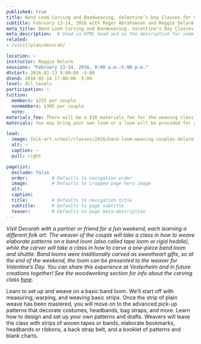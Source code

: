 ```yaml
---
published: true
title: Band Loom Carving and Bandweaving, Valentine’s Day Classes for Couples
subtitle: February 13-14, 2016 with Roger Abrahamson and Reggie Delarm
meta_title: Band Loom Carving and Bandweaving, Valentine’s Day Classes for Couples
meta_description:  # Used in HTML head and as the description for some search engines
related:
- /visit/plan/decorah/

location: ~
instructor: Reggie Delarm
sessions: "February 13-14, 2016, 9:00 a.m.–5:00 p.m."
dtstart: 2016-02-13 9:00:00 -5:00
dtend: 2016-02-14 17:00:00 -5:00 
level: All levels
participation: ~
tuition:
  members: $255 per couple 
  nonmembers: $305 per couple
  note: 
materials_fee: There will be a $10 materials fee for the weaving class.
materials: You may bring your own loom or a loom will be provided for you. 

lead:
  image: folk-art-school/classes/2016/band-loom-weaving-couples-delarm.jpg
  alt: ~
  caption: ~
  pull: right

pagelist:
  exclude: false
  order:         # Defaults to navigation order  
  image:         # Defaults to cropped page hero image
  alt:
  caption:
  title:         # Defaults to navigation title
  subtitle:      # Defaults to page subtitle
  teaser:        # Defaults to page meta-description 
---
```

_Visit Decorah with a partner or friend for a fun weekend, each learning a different folk art. The weaver of the couple will take a class in how to weave elaborate patterns on a band loom (also called tape loom or rigid heddle), while the carver will take a class in how to carve a one-piece band loom and shuttle. Band looms were traditionally carved as sweetheart gifts, so at the end of the weekend, the loom can be presented to the weaver for Valentine’s Day. You can share this experience at Vesterheim and in future creations together! See the woodworking section for info about the carving class [here](/folk-art-school/classes/woodworking/2016-02-13-band-loom-carving-valentines-abrahamson/)._

Learn to set up and weave on a basic band loom. We’ll start off with measuring, warping, and weaving basic strips. Once the strip of plain weave has been mastered, you will move on to the advanced pick-up patterns that decorate costumes, headbands, bag straps, and more. Learn how to design and set up your own patterns and drafts. Weavers will leave the class with strips of woven tapes or bands, elaborate bookmarks, headbands or ribbons, a back strap belt, and a booklet of patterns and blank charts.
